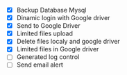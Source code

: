 - [x] Backup Database Mysql 
- [x] Dinamic login with Google driver
- [x] Send to Google Driver
- [x] Limited files upload
- [x] Delete files localy and google driver
- [x] Limited files in Google driver 
- [ ] Generated log control
- [ ] Send email alert